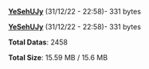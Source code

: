 [**YeSehUJy**](/data/YeSehUJy.txt) (31/12/22 - 22:58)- 331 bytes

[**YeSehUJy**](/data/YeSehUJy.txt) (31/12/22 - 22:58)- 331 bytes

**Total Datas**: 2458

**Total Size**: 15.59 MB / 15.6 MB